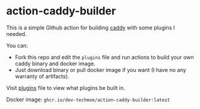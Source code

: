 # action-caddy-builder

This is a simple Github action for building [caddy](https://github.com/caddyserver/caddy) with some plugins I needed.

You can:

- Fork this repo and edit the `plugins` file and run actions to build your own caddy binary and docker image.
- Just download binary or pull docker image if you want (I have no any warranty of artifacts).

Visit [plugins](plugins) file to view what plugins be built in.

Docker image: `ghcr.io/dev-techmoe/action-caddy-builder:latest`
